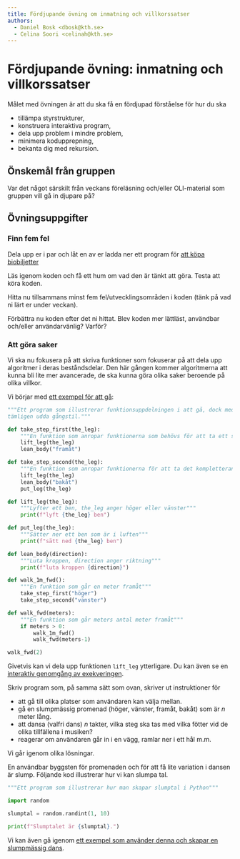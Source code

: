```yaml
---
title: Fördjupande övning om inmatning och villkorssatser
authors:
  - Daniel Bosk <dbosk@kth.se>
  - Celina Soori <celinah@kth.se>
---
```

# Fördjupande övning: inmatning och villkorssatser

Målet med övningen är att du ska få en fördjupad förståelse för hur du ska

  - tillämpa styrstrukturer,
  - konstruera interaktiva program,
  - dela upp problem i mindre problem,
  - minimera kodupprepning,
  - bekanta dig med rekursion.


## Önskemål från gruppen

Var det något särskilt från veckans föreläsning och/eller OLI-material som gruppen vill gå in djupare på?

## Övningsuppgifter

### Finn fem fel

Dela upp er i par och låt en av er ladda ner ett program för [att köpa biobiljetter](https://github.com/dbosk/intropy/blob/revision_of_exercises/modules/containers/slides/examples/guess.py)

Läs igenom koden och få ett hum om vad den är tänkt att göra. Testa att köra koden.

Hitta nu tillsammans minst fem fel/utvecklingsområden i koden (tänk på vad ni lärt er under veckan).

Förbättra nu koden efter det ni hittat. Blev koden mer lättläst, användbar och/eller användarvänlig? Varför?

### Att göra saker

Vi ska nu fokusera på att skriva funktioner som fokuserar på att dela upp
algoritmer i deras beståndsdelar. Den här gången kommer algoritmerna att kunna
bli lite mer avancerade, de ska kunna göra olika saker beroende på olika
villkor.

Vi börjar med [ett exempel för att gå][walk]:
```python
"""Ett program som illustrerar funktionsuppdelningen i att gå, dock med en
tämligen udda gångstil."""

def take_step_first(the_leg):
    """En funktion som anropar funktionerna som behövs för att ta ett steg"""
    lift_leg(the_leg)
    lean_body("framåt")

def take_step_second(the_leg):
    """En funktion som anropar funktionerna för att ta det kompletterande steget"""
    lift_leg(the_leg)
    lean_body("bakåt")
    put_leg(the_leg)

def lift_leg(the_leg):
    """Lyfter ett ben, the_leg anger höger eller vänster"""
    print(f"lyft {the_leg} ben")

def put_leg(the_leg):
    """Sätter ner ett ben som är i luften"""
    print(f"sätt ned {the_leg} ben")

def lean_body(direction):
    """Luta kroppen, direction anger riktning"""
    print(f"luta kroppen {direction}")

def walk_1m_fwd():
    """En funktion som går en meter framåt"""
    take_step_first("höger")
    take_step_second("vänster")

def walk_fwd(meters):
    """En funktion som går meters antal meter framåt"""
    if meters > 0:
        walk_1m_fwd()
        walk_fwd(meters-1)

walk_fwd(2)
```
Givetvis kan vi dela upp funktionen `lift_leg` ytterligare. Du kan även se en
[interaktiv genomgång av exekveringen][walk-tutor].

[walk]: https://github.com/dbosk/intropy/blob/master/modules/conditionals/walk.py
[walk-tutor]: https://pythontutor.com/visualize.html#code=%22%22%22Ett%20program%20som%20illustrerar%20funktionsuppdelningen%20i%20att%20g%C3%A5,%20dock%20med%20en%20%0At%C3%A4mligen%20udda%20g%C3%A5ngstil.%22%22%22%0A%0Adef%20take_step_first%28the_leg%29%3A%0A%20%20%20%20%22%22%22En%20funktion%20som%20anropar%20funktionerna%20som%20beh%C3%B6vs%20f%C3%B6r%20att%20ta%20ett%20steg%22%22%22%0A%20%20%20%20lift_leg%28the_leg%29%0A%20%20%20%20lean_body%28%22fram%C3%A5t%22%29%0A%0Adef%20take_step_second%28the_leg%29%3A%0A%20%20%20%20%22%22%22En%20funktion%20som%20anropar%20funktionerna%20f%C3%B6r%20att%20ta%20det%20kompletterande%20steget%22%22%22%0A%20%20%20%20lift_leg%28the_leg%29%0A%20%20%20%20lean_body%28%22bak%C3%A5t%22%29%0A%20%20%20%20put_leg%28the_leg%29%0A%0Adef%20lift_leg%28the_leg%29%3A%0A%20%20%20%20%22%22%22Lyfter%20ett%20ben,%20the_leg%20anger%20h%C3%B6ger%20eller%20v%C3%A4nster%22%22%22%0A%20%20%20%20print%28f%22lyft%20%7Bthe_leg%7D%20ben%22%29%0A%0Adef%20put_leg%28the_leg%29%3A%0A%20%20%20%20%22%22%22S%C3%A4tter%20ner%20ett%20ben%20som%20%C3%A4r%20i%20luften%22%22%22%0A%20%20%20%20print%28f%22s%C3%A4tt%20ned%20%7Bthe_leg%7D%20ben%22%29%0A%0Adef%20lean_body%28direction%29%3A%0A%20%20%20%20%22%22%22Luta%20kroppen,%20direction%20anger%20riktning%22%22%22%0A%20%20%20%20print%28f%22luta%20kroppen%20%7Bdirection%7D%22%29%0A%0Adef%20walk_1m_fwd%28%29%3A%0A%20%20%20%20%22%22%22En%20funktion%20som%20g%C3%A5r%20en%20meter%20fram%C3%A5t%22%22%22%0A%20%20%20%20take_step_first%28%22h%C3%B6ger%22%29%0A%20%20%20%20take_step_second%28%22v%C3%A4nster%22%29%0A%0Adef%20walk_fwd%28meters%29%3A%0A%20%20%20%20%22%22%22En%20funktion%20som%20g%C3%A5r%20meters%20antal%20meter%20fram%C3%A5t%22%22%22%0A%20%20%20%20if%20meters%20%3E%200%3A%0A%20%20%20%20%20%20%20%20walk_1m_fwd%28%29%0A%20%20%20%20%20%20%20%20walk_fwd%28meters-1%29%0A%0Awalk_fwd%282%29&cumulative=false&curInstr=0&heapPrimitives=nevernest&mode=display&origin=opt-frontend.js&py=3&rawInputLstJSON=%5B%5D&textReferences=false

Skriv program som, på samma sätt som ovan, skriver ut instruktioner för

  - att gå till olika platser som användaren kan välja mellan.
  - gå en slumpmässig promenad (höger, vänster, framåt, bakåt) som är $n$ meter
    lång.
  - att dansa (valfri dans) $n$ takter, vilka steg ska tas med vilka fötter vid
    de olika tillfällena i musiken?
  - reagerar om användaren går in i en vägg, ramlar ner i ett hål m.m.

Vi går igenom olika lösningar.

En användbar byggsten för promenaden och för att få lite variation i dansen är
slump. Följande kod illustrerar hur vi kan slumpa tal.
```python
"""Ett program som illustrerar hur man skapar slumptal i Python"""

import random

slumptal = random.randint(1, 10)

print(f"Slumptalet är {slumptal}.")
```
Vi kan även gå igenom [ett exempel som använder denna och skapar en slumpmässig
dans][random-dance].

[random-dance]: https://github.com/dbosk/intropy/blob/master/modules/conditionals/dance.py

